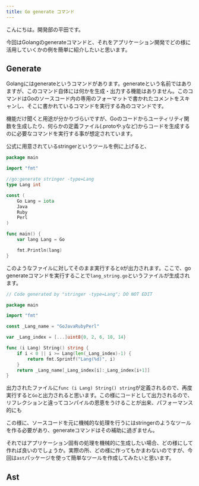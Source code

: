 ```yaml
---
title: Go generate コマンド
---
```


こんにちは。開発部の平田です。

今回はGolangのgenerateコマンドと、それをアプリケーション開発でどの様に活用していくかの例を簡単に紹介したいと思います。

## Generate

Golangにはgenerateというコマンドがあります。generateという名前ではありますが、このコマンド自体には何かを生成・出力する機能はありません。このコマンドはGoのソースコード内の専用のフォーマットで書かれたコメントをスキャンし、そこに書かれているコマンドを実行する為のコマンドです。

機能だけ聞くと用途が分かりづらいですが、Goのコードからユーティリティ関数を生成したり、何らかの定義ファイル(.protoや.yなど)からコードを生成するのに必要なコマンドを実行する事が想定されています。

公式に用意されているstringerというツールを例に上げると、

``` go
package main

import "fmt"

//go:generate stringer -type=Lang
type Lang int

const (
	Go Lang = iota
	Java
	Ruby
	Perl
)

func main() {
	var lang Lang = Go

	fmt.Println(lang)
}
```

このようなファイルに対してそのまま実行すると`0`が出力されます。ここで、go generateコマンドを実行することで`lang_string.go`というファイルが生成されます。

``` go
// Code generated by "stringer -type=Lang"; DO NOT EDIT

package main

import "fmt"

const _Lang_name = "GoJavaRubyPerl"

var _Lang_index = [...]uint8{0, 2, 6, 10, 14}

func (i Lang) String() string {
	if i < 0 || i >= Lang(len(_Lang_index)-1) {
		return fmt.Sprintf("Lang(%d)", i)
	}
	return _Lang_name[_Lang_index[i]:_Lang_index[i+1]]
}
```

出力されたファイルに`func (i Lang) String() string`が定義されるので、再度実行すると`Go`と出力されると思います。この様にコードとして出力されるので、リフレクションと違ってコンパイルの恩恵をうけることが出来、パフォーマンス的にも

この様に、ソースコードを元に機械的な処理を行うにはstringerのようなツールを作る必要があり、generateコマンドはその補助に過ぎません。

それではアプリケーション固有の処理を機械的に生成したい場合、どの様にして作れば良いのでしょうか。実際の所、どの様に作ってもかまわないのですが、今回は`ast`パッケージを使って簡単なツールを作成してみたいと思います。

## Ast

